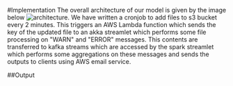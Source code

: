 #Implementation
The overall architecture of our model is given by the image below
![architecture](./images/architecture.drawio).
We have written a cronjob to add files to s3 bucket every 2 minutes. This triggers an AWS Lambda function which sends the key of the updated file to an akka streamlet which performs some file processing on "WARN" and "ERROR" messages. This contents are transferred to kafka streams which are accessed by the spark streamlet which performs some aggregations on these messages and sends the outputs to clients using AWS email service.  

##Output



